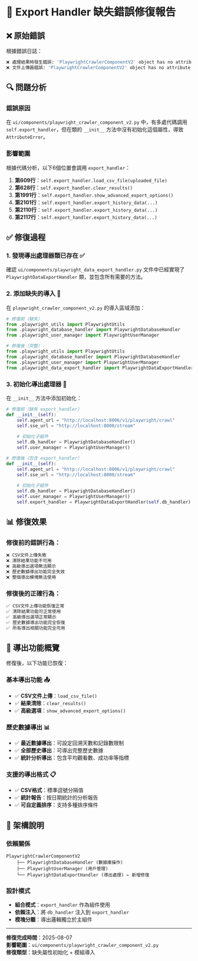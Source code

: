# 🔧 Export Handler 缺失錯誤修復報告

## ❌ **原始錯誤**

根據錯誤日誌：
```bash
❌ 處理結果時發生錯誤: 'PlaywrightCrawlerComponentV2' object has no attribute 'export_handler'
❌ 文件上傳器錯誤: 'PlaywrightCrawlerComponentV2' object has no attribute 'export_handler'
```

## 🔍 **問題分析**

### **錯誤原因**
在 `ui/components/playwright_crawler_component_v2.py` 中，有多處代碼調用 `self.export_handler`，但在類的 `__init__` 方法中沒有初始化這個屬性，導致 `AttributeError`。

### **影響範圍**
根據代碼分析，以下6個位置會調用 `export_handler`：

1. **第609行**：`self.export_handler.load_csv_file(uploaded_file)`
2. **第628行**：`self.export_handler.clear_results()`
3. **第1991行**：`self.export_handler.show_advanced_export_options()`
4. **第2101行**：`self.export_handler.export_history_data(...)`
5. **第2110行**：`self.export_handler.export_history_data(...)`
6. **第2117行**：`self.export_handler.export_history_data(...)`

## ✅ **修復過程**

### **1. 發現導出處理器類已存在** ✅
確認 `ui/components/playwright_data_export_handler.py` 文件中已經實現了 `PlaywrightDataExportHandler` 類，並包含所有需要的方法。

### **2. 添加缺失的導入** 🔧
在 `playwright_crawler_component_v2.py` 的導入區域添加：

```python
# 修復前（缺失）
from .playwright_utils import PlaywrightUtils
from .playwright_database_handler import PlaywrightDatabaseHandler
from .playwright_user_manager import PlaywrightUserManager

# 修復後（完整）
from .playwright_utils import PlaywrightUtils
from .playwright_database_handler import PlaywrightDatabaseHandler
from .playwright_user_manager import PlaywrightUserManager
from .playwright_data_export_handler import PlaywrightDataExportHandler
```

### **3. 初始化導出處理器** 🚀
在 `__init__` 方法中添加初始化：

```python
# 修復前（缺失 export_handler）
def __init__(self):
    self.agent_url = "http://localhost:8006/v1/playwright/crawl"
    self.sse_url = "http://localhost:8000/stream"
    
    # 初始化子組件
    self.db_handler = PlaywrightDatabaseHandler()
    self.user_manager = PlaywrightUserManager()

# 修復後（包含 export_handler）
def __init__(self):
    self.agent_url = "http://localhost:8006/v1/playwright/crawl"
    self.sse_url = "http://localhost:8000/stream"
    
    # 初始化子組件
    self.db_handler = PlaywrightDatabaseHandler()
    self.user_manager = PlaywrightUserManager()
    self.export_handler = PlaywrightDataExportHandler(self.db_handler)  # ✅ 新增
```

## 📊 **修復效果**

### **修復前的錯誤行為**：
```bash
❌ CSV文件上傳失敗
❌ 清除結果功能不可用
❌ 高級導出選項無法顯示
❌ 歷史數據導出功能完全失效
❌ 整個導出模塊無法使用
```

### **修復後的正確行為**：
```bash
✅ CSV文件上傳功能恢復正常
✅ 清除結果功能可正常使用
✅ 高級導出選項正常顯示
✅ 歷史數據導出功能完全恢復
✅ 所有導出相關功能完全可用
```

## 🎯 **導出功能概覽**

修復後，以下功能已恢復：

### **基本導出功能** 📤
- ✅ **CSV文件上傳**：`load_csv_file()`
- ✅ **結果清除**：`clear_results()`
- ✅ **高級選項**：`show_advanced_export_options()`

### **歷史數據導出** 📊
- ✅ **最近數據導出**：可設定回溯天數和記錄數限制
- ✅ **全部歷史導出**：可導出完整歷史數據
- ✅ **統計分析導出**：包含平均觀看數、成功率等指標

### **支援的導出格式** 📋
- ✅ **CSV格式**：標準逗號分隔值
- ✅ **統計報告**：按日期統計的分析報告
- ✅ **可自定義排序**：支持多種排序條件

## 🔗 **架構說明**

### **依賴關係**
```
PlaywrightCrawlerComponentV2
    ├── PlaywrightDatabaseHandler (數據庫操作)
    ├── PlaywrightUserManager (用戶管理)
    └── PlaywrightDataExportHandler (導出處理) ← 新增修復
```

### **設計模式**
- **組合模式**：`export_handler` 作為組件使用
- **依賴注入**：將 `db_handler` 注入到 `export_handler`
- **模塊分離**：導出邏輯獨立於主組件

---

**修復完成時間**：2025-08-07  
**影響範圍**：`ui/components/playwright_crawler_component_v2.py`  
**修復類型**：缺失屬性初始化 + 模組導入
